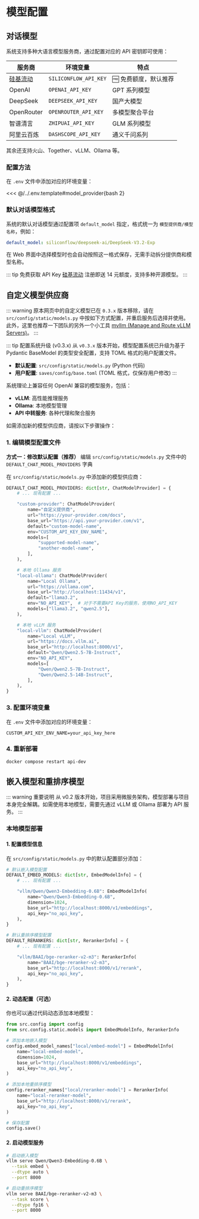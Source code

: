 # 模型配置

## 对话模型

系统支持多种大语言模型服务商，通过配置对应的 API 密钥即可使用：

| 服务商 | 环境变量 | 特点 |
|--------|----------|------|
| [硅基流动](https://cloud.siliconflow.cn/i/Eo5yTHGJ) | `SILICONFLOW_API_KEY` | 🆓 免费额度，默认推荐 |
| OpenAI | `OPENAI_API_KEY` | GPT 系列模型 |
| DeepSeek | `DEEPSEEK_API_KEY` | 国产大模型 |
| OpenRouter | `OPENROUTER_API_KEY` | 多模型聚合平台 |
| 智谱清言 | `ZHIPUAI_API_KEY` | GLM 系列模型 |
| 阿里云百炼 | `DASHSCOPE_API_KEY` | 通义千问系列 |

其余还支持火山、Together、vLLM、Ollama 等。

### 配置方法

在 `.env` 文件中添加对应的环境变量：

<<< @/../.env.template#model_provider{bash 2}

### 默认对话模型格式

系统的默认对话模型通过配置项 `default_model` 指定，格式统一为 `模型提供商/模型名称`，例如：

```yaml
default_model: siliconflow/deepseek-ai/DeepSeek-V3.2-Exp
```

在 Web 界面中选择模型时也会自动按照这一格式保存，无需手动拆分提供商和模型名称。


::: tip 免费获取 API Key
[硅基流动](https://cloud.siliconflow.cn/i/Eo5yTHGJ) 注册即送 14 元额度，支持多种开源模型。
:::

## 自定义模型供应商

::: warning
原本网页中的自定义模型已在 `0.3.x` 版本移除，请在 `src/config/static/models.py` 中按如下方式配置，并重启服务后选择并使用。此外，这里也推荐一下团队的另外一个小工具 [mvllm (Manage and Route vLLM Servers)](https://github.com/xerrors/mvllm)。
:::

::: tip 配置系统升级 (v0.3.x)
从 `v0.3.x` 版本开始，模型配置系统已升级为基于 Pydantic BaseModel 的类型安全配置，支持 TOML 格式的用户配置文件。
- **默认配置**: `src/config/static/models.py` (Python 代码)
- **用户配置**: `saves/config/base.toml` (TOML 格式，仅保存用户修改)
:::

系统理论上兼容任何 OpenAI 兼容的模型服务，包括：

- **vLLM**: 高性能推理服务
- **Ollama**: 本地模型管理
- **API 中转服务**: 各种代理和聚合服务

如需添加新的模型供应商，请按以下步骤操作：

### 1. 编辑模型配置文件

**方式一：修改默认配置（推荐）**
编辑 `src/config/static/models.py` 文件中的 `DEFAULT_CHAT_MODEL_PROVIDERS` 字典

在 `src/config/static/models.py` 中添加新的模型供应商：

```python
DEFAULT_CHAT_MODEL_PROVIDERS: dict[str, ChatModelProvider] = {
    # ... 现有配置 ...

    "custom-provider": ChatModelProvider(
        name="自定义提供商",
        url="https://your-provider.com/docs",
        base_url="https://api.your-provider.com/v1",
        default="custom-model-name",
        env="CUSTOM_API_KEY_ENV_NAME",
        models=[
            "supported-model-name",
            "another-model-name",
        ],
    ),

    # 本地 Ollama 服务
    "local-ollama": ChatModelProvider(
        name="Local Ollama",
        url="https://ollama.com",
        base_url="http://localhost:11434/v1",
        default="llama3.2",
        env="NO_API_KEY",  # 对于不需要API Key的服务，使用NO_API_KEY
        models=["llama3.2", "qwen2.5"],
    ),

    # 本地 vLLM 服务
    "local-vllm": ChatModelProvider(
        name="Local vLLM",
        url="https://docs.vllm.ai",
        base_url="http://localhost:8000/v1",
        default="Qwen/Qwen2.5-7B-Instruct",
        env="NO_API_KEY",
        models=[
            "Qwen/Qwen2.5-7B-Instruct",
            "Qwen/Qwen2.5-14B-Instruct",
        ],
    ),
}
```

### 3. 配置环境变量

在 `.env` 文件中添加对应的环境变量：
```env
CUSTOM_API_KEY_ENV_NAME=your_api_key_here
```

### 4. 重新部署

```bash
docker compose restart api-dev
```

## 嵌入模型和重排序模型

::: warning 重要说明
从 v0.2 版本开始，项目采用微服务架构，模型部署与项目本身完全解耦。如需使用本地模型，需要先通过 vLLM 或 Ollama 部署为 API 服务。
:::

### 本地模型部署

#### 1. 配置模型信息

在 `src/config/static/models.py` 中的默认配置部分添加：

```python
# 默认嵌入模型配置
DEFAULT_EMBED_MODELS: dict[str, EmbedModelInfo] = {
    # ... 现有配置 ...

    "vllm/Qwen/Qwen3-Embedding-0.6B": EmbedModelInfo(
        name="Qwen/Qwen3-Embedding-0.6B",
        dimension=1024,
        base_url="http://localhost:8000/v1/embeddings",
        api_key="no_api_key",
    ),
}

# 默认重排序模型配置
DEFAULT_RERANKERS: dict[str, RerankerInfo] = {
    # ... 现有配置 ...

    "vllm/BAAI/bge-reranker-v2-m3": RerankerInfo(
        name="BAAI/bge-reranker-v2-m3",
        base_url="http://localhost:8000/v1/rerank",
        api_key="no_api_key",
    ),
}
```

#### 2. 动态配置（可选）

你也可以通过代码动态添加本地模型：

```python
from src.config import config
from src.config.static.models import EmbedModelInfo, RerankerInfo

# 添加本地嵌入模型
config.embed_model_names["local/embed-model"] = EmbedModelInfo(
    name="local-embed-model",
    dimension=1024,
    base_url="http://localhost:8000/v1/embeddings",
    api_key="no_api_key",
)

# 添加本地重排序模型
config.reranker_names["local/reranker-model"] = RerankerInfo(
    name="local-reranker-model",
    base_url="http://localhost:8000/v1/rerank",
    api_key="no_api_key",
)

# 保存配置
config.save()
```

#### 2. 启动模型服务

```bash
# 启动嵌入模型
vllm serve Qwen/Qwen3-Embedding-0.6B \
  --task embed \
  --dtype auto \
  --port 8000

# 启动重排序模型
vllm serve BAAI/bge-reranker-v2-m3 \
  --task score \
  --dtype fp16 \
  --port 8000
```